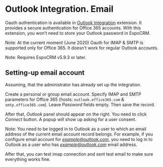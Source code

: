 # Outlook Integration. Email

Oauth authentication is available in [Outlook Integration](https://www.espocrm.com/extensions/outlook-integration) extension. It provides a secure authentication for Office 365 accounts. With this extension, you won’t need to store your Outlook password in EspoCRM.

Note: At the current moment (June 2020) Oauth for IMAP & SMTP is supported only for Office 365. It doesn't work for regular Outlook accounts.

Note: Requires EspoCRM v5.9.3 or later.

## Setting-up email account

Assuming, that the administrator has already set up the integration.

Create a personal or group email account. Specify IMAP and SMTP parameters for Office 365 (hosts: `outlook.office365.com` & `smtp.office365.com`). Leave *Password* fields empty. Then save the record.

After that, *Outlook* panel should appear on the right. You need to click *Connect* button. A popup will show up asking for a user consent.

Note: You need to be logged in to Outlook as a user to which an email address of the current email account record belongs. For example, if you configure email account for *example@outlook.com*, you need to log in to Outlook as a user who has *example@outlook.com* email address.

After that, you can test imap connection and sent test email to make sure everything works fine.

